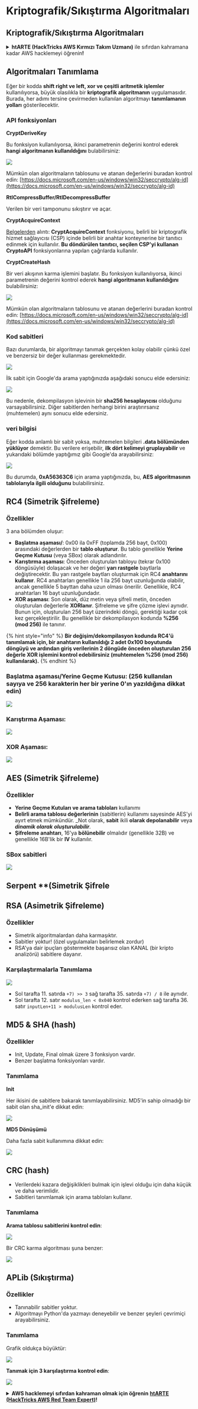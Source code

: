 # Kriptografik/Sıkıştırma Algoritmaları

## Kriptografik/Sıkıştırma Algoritmaları

<details>

<summary><strong>htARTE (HackTricks AWS Kırmızı Takım Uzmanı)</strong> ile sıfırdan kahramana kadar AWS hacklemeyi öğrenin<strong>!</strong></summary>

HackTricks'ı desteklemenin diğer yolları:

* Şirketinizi HackTricks'te **reklamınızı görmek** veya **HackTricks'i PDF olarak indirmek** için [**ABONELİK PLANLARI**](https://github.com/sponsors/carlospolop)'na göz atın!
* [**Resmi PEASS & HackTricks ürünlerini**](https://peass.creator-spring.com) edinin
* [**The PEASS Ailesi'ni**](https://opensea.io/collection/the-peass-family) keşfedin, özel [**NFT'lerimiz**](https://opensea.io/collection/the-peass-family) koleksiyonuna göz atın
* 💬 [**Discord grubuna**](https://discord.gg/hRep4RUj7f) veya [**telegram grubuna**](https://t.me/peass) **katılın** veya **Twitter** 🐦 [**@carlospolopm**](https://twitter.com/hacktricks_live)'u **takip edin**.
* Hacking hilelerinizi [**HackTricks**](https://github.com/carlospolop/hacktricks) ve [**HackTricks Cloud**](https://github.com/carlospolop/hacktricks-cloud) github reposuna **PR göndererek** paylaşın.

</details>

## Algoritmaları Tanımlama

Eğer bir kodda **shift right ve left, xor ve çeşitli aritmetik işlemler** kullanılıyorsa, büyük olasılıkla bir **kriptografik algoritmanın** uygulamasıdır. Burada, her adımı tersine çevirmeden kullanılan algoritmayı **tanımlamanın yolları** gösterilecektir.

### API fonksiyonları

**CryptDeriveKey**

Bu fonksiyon kullanılıyorsa, ikinci parametrenin değerini kontrol ederek **hangi algoritmanın kullanıldığını** bulabilirsiniz:

![](<../../.gitbook/assets/image (375) (1) (1) (1) (1).png>)

Mümkün olan algoritmaların tablosunu ve atanan değerlerini buradan kontrol edin: [https://docs.microsoft.com/en-us/windows/win32/seccrypto/alg-id](https://docs.microsoft.com/en-us/windows/win32/seccrypto/alg-id)

**RtlCompressBuffer/RtlDecompressBuffer**

Verilen bir veri tamponunu sıkıştırır ve açar.

**CryptAcquireContext**

[Belgelerden](https://learn.microsoft.com/en-us/windows/win32/api/wincrypt/nf-wincrypt-cryptacquirecontexta) alıntı: **CryptAcquireContext** fonksiyonu, belirli bir kriptografik hizmet sağlayıcısı (CSP) içinde belirli bir anahtar konteynerine bir tanıtıcı edinmek için kullanılır. **Bu döndürülen tanıtıcı, seçilen CSP'yi kullanan CryptoAPI** fonksiyonlarına yapılan çağrılarda kullanılır.

**CryptCreateHash**

Bir veri akışının karma işlemini başlatır. Bu fonksiyon kullanılıyorsa, ikinci parametrenin değerini kontrol ederek **hangi algoritmanın kullanıldığını** bulabilirsiniz:

![](<../../.gitbook/assets/image (376).png>)

Mümkün olan algoritmaların tablosunu ve atanan değerlerini buradan kontrol edin: [https://docs.microsoft.com/en-us/windows/win32/seccrypto/alg-id](https://docs.microsoft.com/en-us/windows/win32/seccrypto/alg-id)

### Kod sabitleri

Bazı durumlarda, bir algoritmayı tanımak gerçekten kolay olabilir çünkü özel ve benzersiz bir değer kullanması gerekmektedir.

![](<../../.gitbook/assets/image (370).png>)

İlk sabit için Google'da arama yaptığınızda aşağıdaki sonucu elde edersiniz:

![](<../../.gitbook/assets/image (371).png>)

Bu nedenle, dekompilasyon işlevinin bir **sha256 hesaplayıcısı** olduğunu varsayabilirsiniz. Diğer sabitlerden herhangi birini araştırırsanız (muhtemelen) aynı sonucu elde edersiniz.

### veri bilgisi

Eğer kodda anlamlı bir sabit yoksa, muhtemelen bilgileri **.data bölümünden yüklüyor** demektir. Bu verilere erişebilir, **ilk dört kelimeyi gruplayabilir** ve yukarıdaki bölümde yaptığımız gibi Google'da arayabilirsiniz:

![](<../../.gitbook/assets/image (372).png>)

Bu durumda, **0xA56363C6** için arama yaptığınızda, bu, **AES algoritmasının tablolarıyla ilgili olduğunu** bulabilirsiniz.

## RC4 **(Simetrik Şifreleme)**

### Özellikler

3 ana bölümden oluşur:

* **Başlatma aşaması/**: 0x00 ila 0xFF (toplamda 256 bayt, 0x100) arasındaki değerlerden bir **tablo oluşturur**. Bu tablo genellikle **Yerine Geçme Kutusu** (veya SBox) olarak adlandırılır.
* **Karıştırma aşaması**: Önceden oluşturulan tabloyu (tekrar 0x100 döngüsüyle) dolaşacak ve her değeri **yarı rastgele** baytlarla değiştirecektir. Bu yarı rastgele baytları oluşturmak için RC4 **anahtarını kullanır**. RC4 anahtarları genellikle 1 ila 256 bayt uzunluğunda olabilir, ancak genellikle 5 bayttan daha uzun olması önerilir. Genellikle, RC4 anahtarları 16 bayt uzunluğundadır.
* **XOR aşaması**: Son olarak, düz metin veya şifreli metin, önceden oluşturulan değerlerle **XORlanır**. Şifreleme ve şifre çözme işlevi aynıdır. Bunun için, oluşturulan 256 bayt üzerindeki döngü, gerektiği kadar çok kez gerçekleştirilir. Bu genellikle bir dekompilasyon kodunda **%256 (mod 256)** ile tanınır.

{% hint style="info" %}
**Bir değişim/dekompilasyon kodunda RC4'ü tanımlamak için, bir anahtarın kullanıldığı 2 adet 0x100 boyutunda döngüyü ve ardından giriş verilerinin 2 döngüde önceden oluşturulan 256 değerle XOR işlemini kontrol edebilirsiniz (muhtemelen %256 (mod 256) kullanılarak).**
{% endhint %}

### **Başlatma aşaması/Yerine Geçme Kutusu:** (256 kullanılan sayıya ve 256 karakterin her bir yerine 0'ın yazıldığına dikkat edin)

![](<../../.gitbook/assets/image (377).png>)

### **Karıştırma Aşaması:**

![](<../../.gitbook/assets/image (378).png>)

### **XOR Aşaması:**

![](<../../.gitbook/assets/image (379).png>)

## **AES (Simetrik Şifreleme)**

### **Özellikler**

* **Yerine Geçme Kutuları ve arama tabloları** kullanımı
* **Belirli arama tablosu değerlerinin** (sabitlerin) kullanımı sayesinde AES'yi ayırt etmek mümkündür. _Not olarak, **sabit** ikili **olarak depolanabilir** veya _**dinamik olarak**_ _**oluşturulabilir**._
* **Şifreleme anahtarı**, 16'ya **bölünebilir** olmalıdır (genellikle 32B) ve genellikle 16B'lik bir **IV** kullanılır.

### SBox sabitleri

![](<../../.gitbook/assets/image (380).png>)

## Serpent **(Simetrik Şifrele
## RSA **(Asimetrik Şifreleme)**

### Özellikler

* Simetrik algoritmalardan daha karmaşıktır.
* Sabitler yoktur! (özel uygulamaları belirlemek zordur)
* RSA'ya dair ipuçları göstermekte başarısız olan KANAL (bir kripto analizörü) sabitlere dayanır.

### Karşılaştırmalarla Tanımlama

![](<../../.gitbook/assets/image (383).png>)

* Sol tarafta 11. satırda `+7) >> 3` sağ tarafta 35. satırda `+7) / 8` ile aynıdır.
* Sol tarafta 12. satır `modulus_len < 0x040` kontrol ederken sağ tarafta 36. satır `inputLen+11 > modulusLen` kontrol eder.

## MD5 & SHA (hash)

### Özellikler

* Init, Update, Final olmak üzere 3 fonksiyon vardır.
* Benzer başlatma fonksiyonları vardır.

### Tanımlama

**Init**

Her ikisini de sabitlere bakarak tanımlayabilirsiniz. MD5'in sahip olmadığı bir sabit olan sha\_init'e dikkat edin:

![](<../../.gitbook/assets/image (385).png>)

**MD5 Dönüşümü**

Daha fazla sabit kullanımına dikkat edin:

![](<../../.gitbook/assets/image (253) (1) (1) (1).png>)

## CRC (hash)

* Verilerdeki kazara değişiklikleri bulmak için işlevi olduğu için daha küçük ve daha verimlidir.
* Sabitleri tanımlamak için arama tabloları kullanır.

### Tanımlama

**Arama tablosu sabitlerini kontrol edin**:

![](<../../.gitbook/assets/image (387).png>)

Bir CRC karma algoritması şuna benzer:

![](<../../.gitbook/assets/image (386).png>)

## APLib (Sıkıştırma)

### Özellikler

* Tanınabilir sabitler yoktur.
* Algoritmayı Python'da yazmayı deneyebilir ve benzer şeyleri çevrimiçi arayabilirsiniz.

### Tanımlama

Grafik oldukça büyüktür:

![](<../../.gitbook/assets/image (207) (2) (1).png>)

**Tanımak için 3 karşılaştırma kontrol edin**:

![](<../../.gitbook/assets/image (384).png>)

<details>

<summary><strong>AWS hacklemeyi sıfırdan kahraman olmak için öğrenin</strong> <a href="https://training.hacktricks.xyz/courses/arte"><strong>htARTE (HackTricks AWS Red Team Expert)</strong></a><strong>!</strong></summary>

HackTricks'i desteklemenin diğer yolları:

* Şirketinizi HackTricks'te **reklam vermek veya HackTricks'i PDF olarak indirmek** için [**ABONELİK PLANLARINI**](https://github.com/sponsors/carlospolop) kontrol edin!
* [**Resmi PEASS & HackTricks ürünlerini**](https://peass.creator-spring.com) edinin
* Özel [**NFT'lerden**](https://opensea.io/collection/the-peass-family) oluşan koleksiyonumuz olan [**The PEASS Family**](https://opensea.io/collection/the-peass-family)'yi keşfedin
* 💬 [**Discord grubuna**](https://discord.gg/hRep4RUj7f) veya [**telegram grubuna**](https://t.me/peass) katılın veya bizi Twitter'da takip edin 🐦 [**@carlospolopm**](https://twitter.com/hacktricks_live).
* Hacking hilelerinizi [**HackTricks**](https://github.com/carlospolop/hacktricks) ve [**HackTricks Cloud**](https://github.com/carlospolop/hacktricks-cloud) github depolarına PR göndererek paylaşın.

</details>
